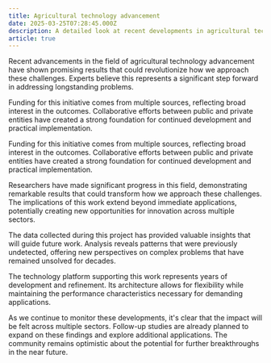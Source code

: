 ```yaml
---
title: Agricultural technology advancement
date: 2025-03-25T07:28:45.000Z
description: A detailed look at recent developments in agricultural technology advancement
article: true
---
```

Recent advancements in the field of agricultural technology advancement have shown promising results that could revolutionize how we approach these challenges. Experts believe this represents a significant step forward in addressing longstanding problems.

<!-- more -->

Funding for this initiative comes from multiple sources, reflecting broad interest in the outcomes. Collaborative efforts between public and private entities have created a strong foundation for continued development and practical implementation.

Funding for this initiative comes from multiple sources, reflecting broad interest in the outcomes. Collaborative efforts between public and private entities have created a strong foundation for continued development and practical implementation.

Researchers have made significant progress in this field, demonstrating remarkable results that could transform how we approach these challenges. The implications of this work extend beyond immediate applications, potentially creating new opportunities for innovation across multiple sectors.

The data collected during this project has provided valuable insights that will guide future work. Analysis reveals patterns that were previously undetected, offering new perspectives on complex problems that have remained unsolved for decades.

The technology platform supporting this work represents years of development and refinement. Its architecture allows for flexibility while maintaining the performance characteristics necessary for demanding applications.

As we continue to monitor these developments, it's clear that the impact will be felt across multiple sectors. Follow-up studies are already planned to expand on these findings and explore additional applications. The community remains optimistic about the potential for further breakthroughs in the near future.
